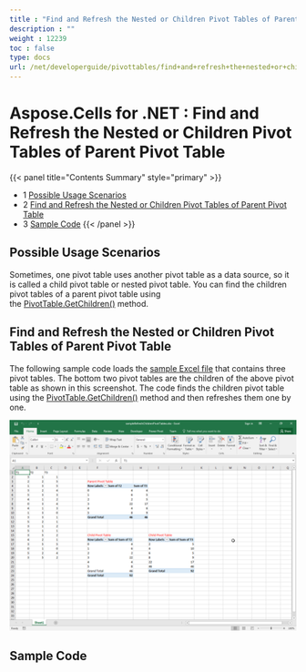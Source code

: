 ```yaml
---
title : "Find and Refresh the Nested or Children Pivot Tables of Parent Pivot Table" 
description : "" 
weight : 12239 
toc : false
type: docs
url: /net/developerguide/pivottables/find+and+refresh+the+nested+or+children+pivot+tables+of+parent+pivot+table/
---
```


# Aspose.Cells for .NET : Find and Refresh the Nested or Children Pivot Tables of Parent Pivot Table


{{< panel title="Contents Summary" style="primary" >}}
*   1 [Possible Usage Scenarios](#possible-usage-scenarios)
*   2 [Find and Refresh the Nested or Children Pivot Tables of Parent Pivot Table](#find-and-refresh-the-nested-or-children-pivot-tables-of-parent-pivot-table)
*   3 [Sample Code](#sample-code)
{{< /panel >}}
 

## Possible Usage Scenarios

Sometimes, one pivot table uses another pivot table as a data source, so it is called a child pivot table or nested pivot table. You can find the children pivot tables of a parent pivot table using the [PivotTable.GetChildren()](https://apireference.aspose.com/net/cells/aspose.cells.pivot/pivottable/methods/getchildren) method.

## Find and Refresh the Nested or Children Pivot Tables of Parent Pivot Table

The following sample code loads the [sample Excel file](https://docs2.aspose.com/cells/net/attachments/61540682/61767747.xlsx) that contains three pivot tables. The bottom two pivot tables are the children of the above pivot table as shown in this screenshot. The code finds the children pivot table using the [PivotTable.GetChildren()](https://apireference.aspose.com/net/cells/aspose.cells.pivot/pivottable/methods/getchildren) method and then refreshes them one by one.

![image](61767748.png)

## Sample Code

